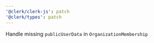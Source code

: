 ```yaml
---
'@clerk/clerk-js': patch
'@clerk/types': patch
---
```


Handle missing `publicUserData` in `OrganizationMembership`
